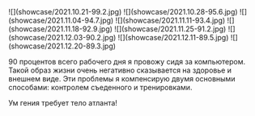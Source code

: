 <gallery>
    ![](showcase/2021.10.21-99.2.jpg)
    ![](showcase/2021.10.28-95.6.jpg)
    ![](showcase/2021.11.04-94.7.jpg)
    ![](showcase/2021.11.11-93.4.jpg)
    ![](showcase/2021.11.18-92.9.jpg)
    ![](showcase/2021.11.25-91.2.jpg)
    ![](showcase/2021.12.03-90.2.jpg)
    ![](showcase/2021.12.11-89.5.jpg)
    ![](showcase/2021.12.20-89.3.jpg)
</gallery>

90 процентов всего рабочего дня я провожу сидя за компьютером.
Такой образ жизни очень негативно сказывается на здоровье и внешнем виде.
Эти проблемы я компенсирую двумя основными способами: контролем съеденного и тренировками.

Ум гения требует тело атланта!